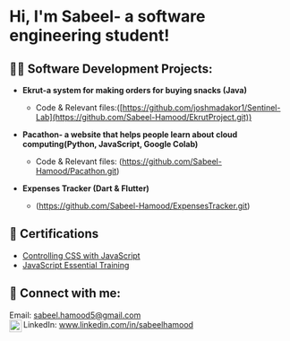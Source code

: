 <h1>Hi, I'm Sabeel- a software engineering student! <br/>

<h2>👩‍💻 Software Development Projects:</h2>

- <b>Ekrut-a system for making orders for buying snacks (Java)</b>
   - Code & Relevant files:([https://github.com/joshmadakor1/Sentinel-Lab](https://github.com/Sabeel-Hamood/EkrutProject.git))
  
- <b>Pacathon- a website that helps people learn about cloud computing(Python, JavaScript, Google Colab)</b>
  - Code & Relevant files: (https://github.com/Sabeel-Hamood/Pacathon.git)

- <b>Expenses Tracker (Dart & Flutter)</b>
  - (https://github.com/Sabeel-Hamood/ExpensesTracker.git)




<h2>📄 Certifications</h2>

- [Controlling CSS with JavaScript](https://lnkd.in/eiaexcdn)
- [JavaScript Essential Training]( https://lnkd.in/dGVNQane)

<h2> 🤳 Connect with me:</h2>

Email: sabeel.hamood5@gmail.com
<br>
LinkedIn: www.linkedin.com/in/sabeelhamood
[<img align="left" alt="JoshMadakor | LinkedIn" width="22px" src="https://cdn.jsdelivr.net/npm/simple-icons@v3/icons/linkedin.svg" />][linkedin]

[linkedin]: www.linkedin.com/in/sabeelhamood





